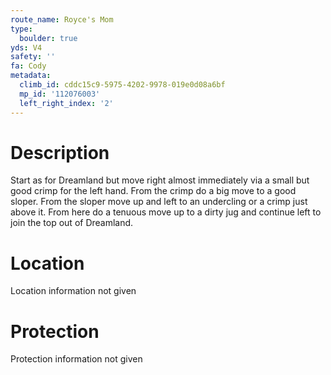 ```yaml
---
route_name: Royce's Mom
type:
  boulder: true
yds: V4
safety: ''
fa: Cody
metadata:
  climb_id: cddc15c9-5975-4202-9978-019e0d08a6bf
  mp_id: '112076003'
  left_right_index: '2'
---
```

# Description
Start as for Dreamland but move right almost immediately via a small but good crimp for the left hand. From the crimp do a big move to a good sloper. From the sloper move up and left to an undercling or a crimp just above it. From here do a tenuous move up to a dirty jug and continue left to join the top out of Dreamland.

# Location
Location information not given

# Protection
Protection information not given
